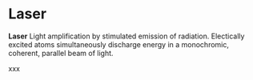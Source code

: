 ---
---
# Laser

**Laser** Light amplification by stimulated emission of radiation.
Electically excited atoms simultaneously discharge energy in a
monochromic, coherent, parallel beam of light.

xxx
